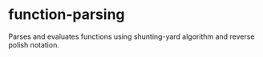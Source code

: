 # function-parsing
Parses and evaluates functions using shunting-yard algorithm and reverse polish notation. 
